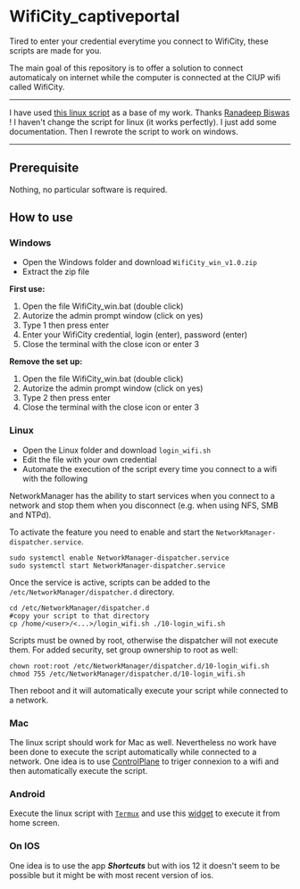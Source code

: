 # WifiCity_captiveportal

Tired to enter your credential everytime you connect to WifiCity, these scripts are made for you.

The main goal of this repository is to offer a solution to connect automaticaly on internet while the computer is connected at the CIUP wifi called WifiCity.


****************************************************************************
I have used [this linux script](https://gist.github.com/rnbguy/6f574caa6b3535162a20750cb1777a09) as a base of my work. Thanks [Ranadeep Biswas](https://gist.github.com/rnbguy) !
I haven't change the script for linux (it works perfectly). I just add some documentation.
Then I rewrote the script to work on windows.
****************************************************************************


## Prerequisite

Nothing, no particular software is required.

## How to use

### Windows

* Open the Windows folder and download `WifiCity_win_v1.0.zip`
* Extract the zip file

**First use:**
1. Open the file WifiCity_win.bat (double click)
2. Autorize the admin prompt window (click on yes)
3. Type 1 then press enter
4. Enter your WifiCity credential, login (enter), password (enter)
5. Close the terminal with the close icon or enter 3

**Remove the set up:**
1. Open the file WifiCity_win.bat (double click)
2. Autorize the admin prompt window (click on yes)
3. Type 2 then press enter
5. Close the terminal with the close icon or enter 3


### Linux

* Open the Linux folder and download `login_wifi.sh`
* Edit the file with your own credential
* Automate the execution of the script every time you connect to a wifi with the following

NetworkManager has the ability to start services when you connect to a network and stop them when you disconnect (e.g. when using NFS, SMB and NTPd).

To activate the feature you need to enable and start the `NetworkManager-dispatcher.service`.
```bash=
sudo systemctl enable NetworkManager-dispatcher.service
sudo systemctl start NetworkManager-dispatcher.service
```

Once the service is active, scripts can be added to the `/etc/NetworkManager/dispatcher.d` directory.

```bash=
cd /etc/NetworkManager/dispatcher.d
#copy your script to that directory
cp /home/<user>/<...>/login_wifi.sh ./10-login_wifi.sh
```

Scripts must be owned by root, otherwise the dispatcher will not execute them. For added security, set group ownership to root as well: 
```bash=
chown root:root /etc/NetworkManager/dispatcher.d/10-login_wifi.sh
chmod 755 /etc/NetworkManager/dispatcher.d/10-login_wifi.sh
```

Then reboot and it will automatically execute your script while connected to a network.


### Mac

The linux script should work for Mac as well. Nevertheless no work have been done to execute the script automatically while connected to a network. One idea is to use [ControlPlane](https://www.controlplaneapp.com/) to triger connexion to a wifi and then automatically execute the script.

### Android

Execute the linux script with [`Termux`](https://play.google.com/store/apps/details?id=com.termux&fbclid=IwAR0VU0hSW3z2qZTTrm0dH72awzus8Sy-hZXMOPSG6mdUe5M2cq5zRYW0Q8o) and use this [widget](https://play.google.com/store/apps/details?id=com.termux.widget&fbclid=IwAR0rr7g7ghvPZ8juKe1ses1xXTzq50hbIcUDUcbozzb87_pKllknFPW8TBQ) to execute it from home screen.

### On IOS

One idea is to use the app ***Shortcuts*** but with ios 12 it doesn't seem to be possible but it might be with most recent version of ios.